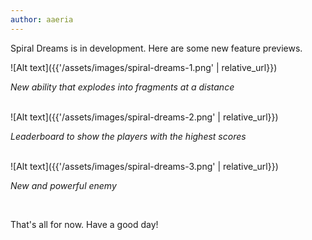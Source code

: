 ```yaml
---
author: aaeria
---
```


Spiral Dreams is in development. Here are some new feature previews.

![Alt text]({{'/assets/images/spiral-dreams-1.png' | relative_url}})

*New ability that explodes into fragments at a distance*

<br/>
![Alt text]({{'/assets/images/spiral-dreams-2.png' | relative_url}})

*Leaderboard to show the players with the highest scores*

<br/>
![Alt text]({{'/assets/images/spiral-dreams-3.png' | relative_url}})

*New and powerful enemy*

<br/>

That's all for now. Have a good day!
